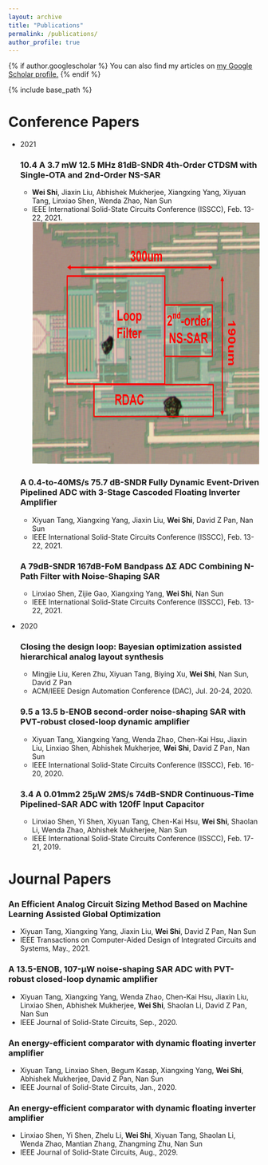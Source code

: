 ```yaml
---
layout: archive
title: "Publications"
permalink: /publications/
author_profile: true
---
```


{% if author.googlescholar %}
  You can also find my articles on <u><a href="{{author.googlescholar}}">my Google Scholar profile</a>.</u>
{% endif %}

{% include base_path %}

Conference Papers
======
* 2021
  ### 10.4 A 3.7 mW 12.5 MHz 81dB-SNDR 4th-Order CTDSM with Single-OTA and 2nd-Order NS-SAR
   * **Wei Shi**, Jiaxin Liu, Abhishek Mukherjee, Xiangxing Yang, Xiyuan Tang, Linxiao Shen, Wenda Zhao, Nan Sun
   * IEEE International Solid-State Circuits Conference (ISSCC), Feb. 13-22, 2021. <br>
     <img src="../images/Figure_set_high_speed_fig7.png" height="485" width="650">
     
  ### A 0.4-to-40MS/s 75.7 dB-SNDR Fully Dynamic Event-Driven Pipelined ADC with 3-Stage Cascoded Floating Inverter Amplifier
   * Xiyuan Tang, Xiangxing Yang, Jiaxin Liu, **Wei Shi**, David Z Pan, Nan Sun
   * IEEE International Solid-State Circuits Conference (ISSCC), Feb. 13-22, 2021. <br>

  ### A 79dB-SNDR 167dB-FoM Bandpass ΔΣ ADC Combining N-Path Filter with Noise-Shaping SAR
   * Linxiao Shen, Zijie Gao, Xiangxing Yang, **Wei Shi**, Nan Sun
   * IEEE International Solid-State Circuits Conference (ISSCC), Feb. 13-22, 2021. <br>

* 2020
  ### Closing the design loop: Bayesian optimization assisted hierarchical analog layout synthesis
   * Mingjie Liu, Keren Zhu, Xiyuan Tang, Biying Xu, **Wei Shi**, Nan Sun, David Z Pan
   * ACM/IEEE Design Automation Conference (DAC), Jul. 20-24, 2020. <br>

  ### 9.5 a 13.5 b-ENOB second-order noise-shaping SAR with PVT-robust closed-loop dynamic amplifier
   * Xiyuan Tang, Xiangxing Yang, Wenda Zhao, Chen-Kai Hsu, Jiaxin Liu, Linxiao Shen, Abhishek Mukherjee, **Wei Shi**, David Z Pan, Nan Sun
   * IEEE International Solid-State Circuits Conference (ISSCC), Feb. 16-20, 2020. <br>
  
  ### 3.4 A 0.01mm2 25µW 2MS/s 74dB-SNDR Continuous-Time Pipelined-SAR ADC with 120fF Input Capacitor
   * Linxiao Shen, Yi Shen, Xiyuan Tang, Chen-Kai Hsu, **Wei Shi**, Shaolan Li, Wenda Zhao, Abhishek Mukherjee, Nan Sun
   * IEEE International Solid-State Circuits Conference (ISSCC), Feb. 17-21, 2019. <br>

Journal Papers
======
### An Efficient Analog Circuit Sizing Method Based on Machine Learning Assisted Global Optimization
   * Xiyuan Tang, Xiangxing Yang, Jiaxin Liu, **Wei Shi**, David Z Pan, Nan Sun
   * IEEE Transactions on Computer-Aided Design of Integrated Circuits and Systems, May., 2021. <br>

### A 13.5-ENOB, 107-μW noise-shaping SAR ADC with PVT-robust closed-loop dynamic amplifier
   * Xiyuan Tang, Xiangxing Yang, Wenda Zhao, Chen-Kai Hsu, Jiaxin Liu, Linxiao Shen, Abhishek Mukherjee, **Wei Shi**, Shaolan Li, David Z Pan, Nan Sun
   * IEEE Journal of Solid-State Circuits, Sep., 2020. <br>

### An energy-efficient comparator with dynamic floating inverter amplifier
   * Xiyuan Tang, Linxiao Shen, Begum Kasap, Xiangxing Yang, **Wei Shi**, Abhishek Mukherjee, David Z Pan, Nan Sun
   * IEEE Journal of Solid-State Circuits, Jan., 2020. <br>

### An energy-efficient comparator with dynamic floating inverter amplifier
   * Linxiao Shen, Yi Shen, Zhelu Li, **Wei Shi**, Xiyuan Tang, Shaolan Li, Wenda Zhao, Mantian Zhang, Zhangming Zhu, Nan Sun
   * IEEE Journal of Solid-State Circuits, Aug., 2029. <br>
